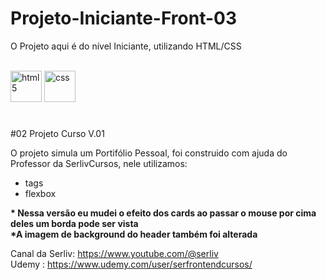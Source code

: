 # Projeto-Iniciante-Front-03
O Projeto aqui é do nível Iniciante, utilizando HTML/CSS

<div style="display: inline-block;"><br>
    <img alt="html5" height="50" width="50" src="https://cdn.jsdelivr.net/gh/devicons/devicon/icons/html5/html5-original-wordmark.svg"/>
    <img alt="css" height="50" width="50" src="https://cdn.jsdelivr.net/gh/devicons/devicon/icons/css3/css3-original-wordmark.svg" />
</div>

#

#02 Projeto Curso V.01

O projeto simula um Portifólio Pessoal, foi construido com ajuda do Professor da SerlivCursos, nele utilizamos:

- tags
- flexbox

<b>* Nessa versão eu mudei o efeito dos cards ao passar o mouse por cima deles um borda pode ser vista</b> <br>
<b>*A imagem de background do header também foi alterada</b>

Canal da Serliv: https://www.youtube.com/@serliv <br>
Udemy : https://www.udemy.com/user/serfrontendcursos/
